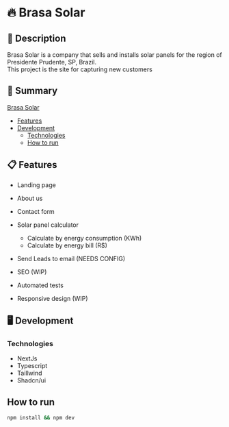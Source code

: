 # 🔥 Brasa Solar

## 📌 Description

Brasa Solar is a company that sells and installs solar panels for the region of Presidente Prudente, SP, Brazil.  
This project is the site for capturing new customers

## 🧭 Summary

[Brasa Solar](#🔥-brasa-solar)

- [Features](#📋-features)
- [Development](#🖥️-development)
  - [Technologies](#technologies)
  - [How to run](#how-to-run)

## 📋 Features

- Landing page
- About us
- Contact form
- Solar panel calculator
  - Calculate by energy consumption (KWh)
  - Calculate by energy bill (R$)
- Send Leads to email (NEEDS CONFIG)
- SEO (WIP)

- Automated tests
- Responsive design (WIP)

## 🖥️ Development

### Technologies

- NextJs
- Typescript
- Taillwind
- Shadcn/ui

## How to run

```bash
npm install && npm dev
```
